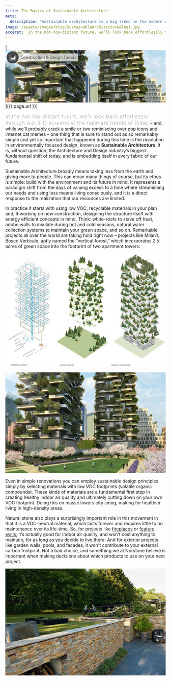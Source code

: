 ```yaml
---
title: The Basics of Sustainable Architecture
meta:
  description: "Sustainable architecture is a big trend in the modern design community. Norstones products are made responsibly to meet te needs of todays ethical considerations."
image: /assets/images/blog/SustainableArchitectureBlog1.jpg
excerpt:  In the not-too-distant future, we’ll look back effortlessly through our 3-D screens at the hallmark trends of today, and one thing that is sure to stand out as so remarkably simple yet so important that happened during this time is the revolution in design known as Sustainable Architecture. It is, without question, the Architecture and Design industry’s biggest fundamental shift of today, and is embedding itself in every fabric of our future. Let's discuss some of the important principles involved in Sustainable Architecture, and see what shakes out.
---
```


[![](/assets/images/blog/SustainableArchitectureBlog1.jpg)]({{ page.url }})

<span style="font-size:16px;font-weight:lighter;letter-spacing:1px">In the not-too-distant future, we’ll look back effortlessly through our 3-D screens at the hallmark trends of today</span> – and, while we’ll probably crack a smile or two reminiscing over pop icons and internet cat memes – one thing that is sure to stand out as so remarkably simple and yet so important that happened during this time is the revolution in environmentally focused design, known as **Sustainable Architecture**. It is, without question, the Architecture and Design industry’s biggest fundamental shift of today, and is embedding itself in every fabric of our future.

Sustainable Architecture broadly means taking less from the earth and giving more to people. This can mean many things of course, but its ethos is simple: build with the environment and its future in mind. It represents a paradigm shift from the days of valuing excess to a time where streamlining our needs and using less means living consciously, and it is a direct response to the realization that our resources are limited.

In practice it starts with using low VOC, recyclable materials in your plan and, if working on new construction, designing the structure itself with energy efficient concepts in mind. Think: white-roofs to stave off heat, adobe walls to insulate during hot and cold seasons, natural water collection systems to maintain your green space, and so on. Remarkable projects all over the world are taking hold right now – projects like Milan’s Bosco Verticale, aptly named the “vertical forest,” which incorporates 2.5 acres of green space into the footprint of two apartment towers:

![](/assets/images/blog/Stefano-Boeris-Urban-Vertical-Forest-7.jpg)

![](/assets/images/blog/residenze_bosco_home_01.jpg)

Even in simple renovations you can employ sustainable design principles simply by selecting materials with low VOC footprints (volatile organic compounds). These kinds of materials are a fundamental first step in creating healthy indoor air quality and ultimately cutting down on your own VOC footprint. Doing this en masse lowers city smog, making for healthier living in high-density areas.

Natural stone also plays a surprisingly important role in this movement in that it is a VOC-neutral material, which lasts forever and requires little to no maintenance over its life-time. So, for projects like [fireplaces](/gallery/application/fireplace/) or [feature walls](/gallery/application/natural-stone-feature-walls/), it’s actually good for indoor air quality, and won’t cost anything to maintain, for as long as you decide to live there. And for exterior projects like garden walls, pools, and facades, it won't contribute to your external carbon footprint. Not a bad choice, and something we at Norstone believe is important when making decisions about which products to use on your next project.

[![](/assets/images/blog/Norstone-Stacked-Stone-on-Exterior-Walls.jpg)](/gallery/application/exteriors/)
